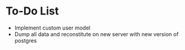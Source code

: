 # To-Do List

- Implement custom user model
- Dump all data and reconstitute on new server with new version of postgres
